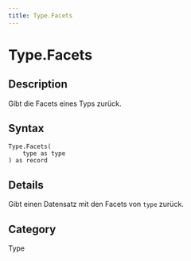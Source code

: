 ```yaml
---
title: Type.Facets
---
```


# Type.Facets


## Description

Gibt die Facets eines Typs zurück.


## Syntax

```powerquery
Type.Facets(
    type as type
) as record
```


## Details

Gibt einen Datensatz mit den Facets von <code>type</code> zurück.



## Category
Type
